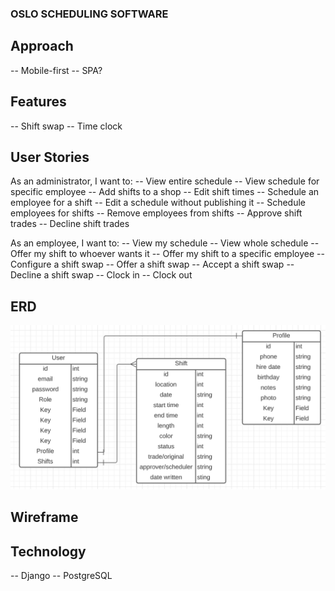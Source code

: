 ### OSLO SCHEDULING SOFTWARE

## Approach
-- Mobile-first
-- SPA?

## Features
-- Shift swap
-- Time clock

## User Stories
As an administrator, I want to:
-- View entire schedule
-- View schedule for specific employee
-- Add shifts to a shop
-- Edit shift times
-- Schedule an employee for a shift
-- Edit a schedule without publishing it
-- Schedule employees for shifts
-- Remove employees from shifts
-- Approve shift trades
-- Decline shift trades

As an employee, I want to:
-- View my schedule
-- View whole schedule
-- Offer my shift to whoever wants it
-- Offer my shift to a specific employee
-- Configure a shift swap
-- Offer a shift swap
-- Accept a shift swap
-- Decline a shift swap
-- Clock in
-- Clock out

## ERD

![erd](scheduling.png)


## Wireframe

## Technology
-- Django
-- PostgreSQL


